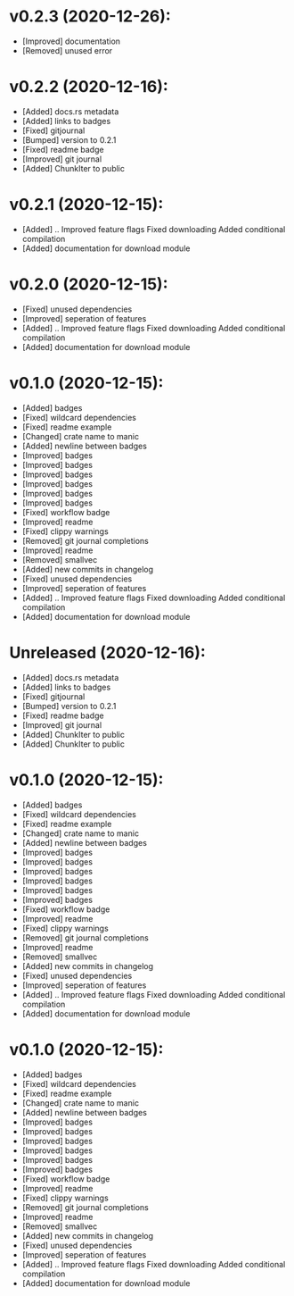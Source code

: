 # v0.2.3 (2020-12-26):
- [Improved] documentation
- [Removed] unused error


# v0.2.2 (2020-12-16):
- [Added] docs.rs metadata
- [Added] links to badges
- [Fixed] gitjournal
- [Bumped] version to 0.2.1
- [Fixed] readme badge
- [Improved] git journal
- [Added] ChunkIter to public

# v0.2.1 (2020-12-15):
- [Added] ..
    Improved feature flags
    Fixed downloading
    Added conditional compilation
- [Added] documentation for download module

# v0.2.0 (2020-12-15):
- [Fixed] unused dependencies
- [Improved] seperation of features
- [Added] ..
    Improved feature flags
    Fixed downloading
    Added conditional compilation
- [Added] documentation for download module

# v0.1.0 (2020-12-15):
- [Added] badges
- [Fixed] wildcard dependencies
- [Fixed] readme example
- [Changed] crate name to manic
- [Added] newline between badges
- [Improved] badges
- [Improved] badges
- [Improved] badges
- [Improved] badges
- [Improved] badges
- [Improved] badges
- [Fixed] workflow badge
- [Improved] readme
- [Fixed] clippy warnings
- [Removed] git journal completions
- [Improved] readme
- [Removed] smallvec
- [Added] new commits in changelog
- [Fixed] unused dependencies
- [Improved] seperation of features
- [Added] ..
    Improved feature flags
    Fixed downloading
    Added conditional compilation
- [Added] documentation for download module

# Unreleased (2020-12-16):
- [Added] docs.rs metadata
- [Added] links to badges
- [Fixed] gitjournal
- [Bumped] version to 0.2.1
- [Fixed] readme badge
- [Improved] git journal
- [Added] ChunkIter to public
- [Added] ChunkIter to public

# v0.1.0 (2020-12-15):
- [Added] badges
- [Fixed] wildcard dependencies
- [Fixed] readme example
- [Changed] crate name to manic
- [Added] newline between badges
- [Improved] badges
- [Improved] badges
- [Improved] badges
- [Improved] badges
- [Improved] badges
- [Improved] badges
- [Fixed] workflow badge
- [Improved] readme
- [Fixed] clippy warnings
- [Removed] git journal completions
- [Improved] readme
- [Removed] smallvec
- [Added] new commits in changelog
- [Fixed] unused dependencies
- [Improved] seperation of features
- [Added] ..
    Improved feature flags
    Fixed downloading
    Added conditional compilation
- [Added] documentation for download module


# v0.1.0 (2020-12-15):
- [Added] badges
- [Fixed] wildcard dependencies
- [Fixed] readme example
- [Changed] crate name to manic
- [Added] newline between badges
- [Improved] badges
- [Improved] badges
- [Improved] badges
- [Improved] badges
- [Improved] badges
- [Improved] badges
- [Fixed] workflow badge
- [Improved] readme
- [Fixed] clippy warnings
- [Removed] git journal completions
- [Improved] readme
- [Removed] smallvec
- [Added] new commits in changelog
- [Fixed] unused dependencies
- [Improved] seperation of features
- [Added] ..
    Improved feature flags
    Fixed downloading
    Added conditional compilation
- [Added] documentation for download module
